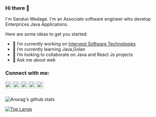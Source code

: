 ### Hi there 👋




I'm Sandun Wedage. I'm an Associate software engineer who develop Enterprices Java Applications.

   

Here are some ideas to get you started:

- 🔭 I’m currently working on <a href = "https://www.intervest.lk/">Intervest Software Technologies</a>
- 🌱 I’m currently learning Java,Golan
- 👯 I’m looking to collaborate on Java and React Js projects
- 💬 Ask me about web

### Connect with me:

<img align="left" alt="prasanganath (Sandun Wedage)" width="22px" src="https://prasanganath.github.io/" />
<img align="left" alt="Sandun Wedage | LinkedIn" width="22px" src="https://cdn.jsdelivr.net/npm/simple-icons@v3/icons/linkedin.svg" />
<img align="left" alt="Sandun Wedage | Facebook" width="22px" src="https://cdn.jsdelivr.net/npm/simple-icons@3.4.1/icons/facebook.svg" />
<img align="left" alt="User sandun wedage - Stack Overflow" width="22px" src="https://cdn.jsdelivr.net/npm/simple-icons@3.4.1/icons/stackoverflow.svg" />
<img align="left" alt="prasanganath (Sandun Wedage)"  width="22px" src="https://cdn.jsdelivr.net/npm/simple-icons@3.4.1/icons/github.svg" />
<br/><br/>

![Anurag's github stats](https://github-readme-stats.vercel.app/api?username=prasanganath&show_icons=true&theme=radical)

[![Top Langs](https://github-readme-stats.vercel.app/api/top-langs/?username=prasanganath&layout=compact)](https://github.com/prasanganath/github-readme-stats)



